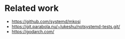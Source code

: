 # Related work

 - https://github.com/systemd/mkosi
 - https://git.parabola.nu/~lukeshu/notsystemd-tests.git/
 - https://godarch.com/
